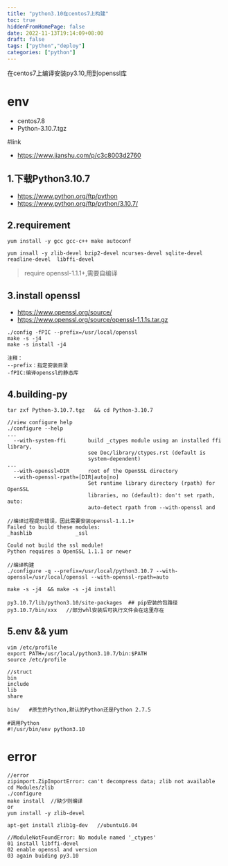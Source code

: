 ```yaml
---
title: "python3.10在centos7上构建"
toc: true
hiddenFromHomePage: false
date: 2022-11-13T19:14:09+08:00
draft: false
tags: ["python","deploy"]
categories: ["python"]
---
```


在centos7上编译安装py3.10,用到openssl库

<!--more-->

# env
- centos7.8
- Python-3.10.7.tgz

#link
- https://www.jianshu.com/p/c3c8003d2760

## 1.下载Python3.10.7
- https://www.python.org/ftp/python
- https://www.python.org/ftp/python/3.10.7/

## 2.requirement 
```
yum install -y gcc gcc-c++ make autoconf

yum insall -y zlib-devel bzip2-devel ncurses-devel sqlite-devel readline-devel  libffi-devel
```
> require openssl-1.1.1+,需要自编译


## 3.install openssl
- https://www.openssl.org/source/
- https://www.openssl.org/source/openssl-1.1.1s.tar.gz

```
./config -fPIC --prefix=/usr/local/openssl
make -s -j4
make -s install -j4

注释：
--prefix：指定安装目录
-fPIC:编译openssl的静态库
```

## 4.building-py
```
tar zxf Python-3.10.7.tgz   && cd Python-3.10.7

//view configure help
./configure --help
...
  --with-system-ffi       build _ctypes module using an installed ffi library,
                          see Doc/library/ctypes.rst (default is
                          system-dependent)
...
  --with-openssl=DIR      root of the OpenSSL directory
  --with-openssl-rpath=[DIR|auto|no]
                          Set runtime library directory (rpath) for OpenSSL
                          libraries, no (default): don't set rpath, auto:
                          auto-detect rpath from --with-openssl and

//编译过程提示错误，因此需要安装openssl-1.1.1+
Failed to build these modules:
_hashlib              _ssl                                     

Could not build the ssl module!
Python requires a OpenSSL 1.1.1 or newer

//编译构建
./configure -q --prefix=/usr/local/python3.10.7 --with-openssl=/usr/local/openssl --with-openssl-rpath=auto

make -s -j4  && make -s -j4 install

py3.10.7/lib/python3.10/site-packages  ## pip安装的包路径
py3.10.7/bin/xxx   //部分whl安装后可执行文件会在这里存在
```

## 5.env && yum
```
vim /etc/profile
export PATH=/usr/local/python3.10.7/bin:$PATH
source /etc/profile

//struct
bin
include
lib
share

bin/   #原生的Python,默认的Python还是Python 2.7.5

#调用Python
#!/usr/bin/env python3.10
```

# error
```
//error
zipimport.ZipImportError: can't decompress data; zlib not available
cd Modules/zlib
./configure
make install  //缺少则编译
or
yum install -y zlib-devel

apt-get install zlib1g-dev   //ubuntu16.04

//ModuleNotFoundError: No module named '_ctypes'
01 install libffi-devel
02 enable openssl and version
03 again buiding py3.10
```